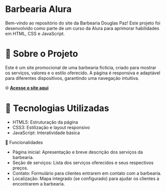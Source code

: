 # Barbearia Alura
Bem-vindo ao repositório do site da Barbearia Douglas Paz! Este projeto foi desenvolvido como parte de um curso da Alura para aprimorar habilidades em HTML, CSS e JavaScript.

# 🎉 Sobre o Projeto
Este é um site promocional de uma barbearia fictícia, criado para mostrar os serviços, valores e o estilo oferecido. A página é responsiva e adaptável para diferentes dispositivos, garantindo uma navegação intuitiva.

🌐 **[Acesse o site aqui](https://barbeariadouglaspaz.netlify.app/)**

# 🚀 Tecnologias Utilizadas
- HTML5: Estruturação da página
- CSS3: Estilização e layout responsivo
- JavaScript: Interatividade básica
  
📑 Funcionalidades
- Página inicial: Apresentação e breve descrição dos serviços da barbearia.
- Seção de serviços: Lista dos serviços oferecidos e seus respectivos preços.
- Contato: Formulário para clientes entrarem em contato com a barbearia.
- Localização: Mapa integrado (se configurado) para ajudar os clientes a encontrarem a barbearia.
